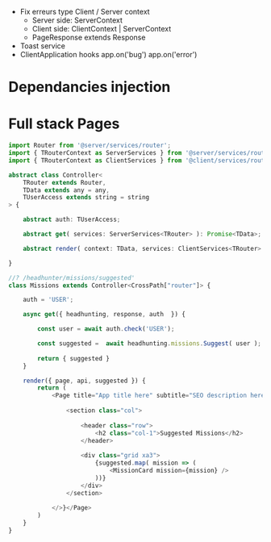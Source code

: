 * Fix erreurs type Client / Server context
    * Server side: ServerContext
    * Client side: ClientContext | ServerContext
    * PageResponse extends Response
* Toast service
* ClientApplication hooks
    app.on('bug')
    app.on('error')


# Dependancies injection

# Full stack Pages

```typescript
import Router from '@server/services/router';
import { TRouterContext as ServerServices } from '@server/services/router/response';
import { TRouterContext as ClientServices } from '@client/services/router/response';

abstract class Controller< 
    TRouter extends Router, 
    TData extends any = any,
    TUserAccess extends string = string
> {

    abstract auth: TUserAccess;

    abstract get( services: ServerServices<TRouter> ): Promise<TData>;

    abstract render( context: TData, services: ClientServices<TRouter> ): ComponentChild;

}
```

```typescript
//? /headhunter/missions/suggested'
class Missions extends Controller<CrossPath["router"]> {

    auth = 'USER';

    async get({ headhunting, response, auth  }) {

        const user = await auth.check('USER');

        const suggested =  await headhunting.missions.Suggest( user );
    
        return { suggested }
    }

    render({ page, api, suggested }) {
        return (
            <Page title="App title here" subtitle="SEO description here">{page.loading || <>
    
                <section class="col">
    
                    <header class="row">
                        <h2 class="col-1">Suggested Missions</h2>
                    </header>
    
                    <div class="grid xa3">
                        {suggested.map( mission => (
                            <MissionCard mission={mission} />
                        ))}
                    </div>
                </section>
    
            </>}</Page>
        )
    }
}
```